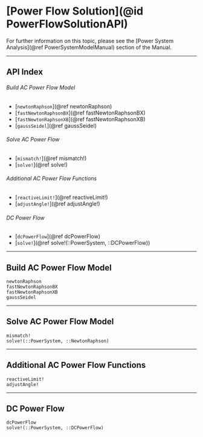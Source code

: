 # [Power Flow Solution](@id PowerFlowSolutionAPI)

For further information on this topic, please see the [Power System Analysis](@ref PowerSystemModelManual) section of the Manual.

---

## API Index

###### Build AC Power Flow Model
* [`newtonRaphson`](@ref newtonRaphson)
* [`fastNewtonRaphsonBX`](@ref fastNewtonRaphsonBX)
* [`fastNewtonRaphsonXB`](@ref fastNewtonRaphsonXB)
* [`gaussSeidel`](@ref gaussSeidel)

###### Solve AC Power Flow
* [`mismatch!`](@ref mismatch!)
* [`solve!`](@ref solve!)

###### Additional AC Power Flow Functions
* [`reactiveLimit!`](@ref reactiveLimit!)
* [`adjustAngle!`](@ref adjustAngle!)

###### DC Power Flow
* [`dcPowerFlow`](@ref dcPowerFlow)
* [`solve!`](@ref solve!(::PowerSystem, ::DCPowerFlow))

---

## Build AC Power Flow Model
```@docs
newtonRaphson
fastNewtonRaphsonBX
fastNewtonRaphsonXB
gaussSeidel
```

---

## Solve AC Power Flow Model
```@docs
mismatch!
solve!(::PowerSystem, ::NewtonRaphson)
```

---

## Additional AC Power Flow Functions
```@docs
reactiveLimit!
adjustAngle!
```

---

## DC Power Flow
```@docs
dcPowerFlow
solve!(::PowerSystem, ::DCPowerFlow)
```

